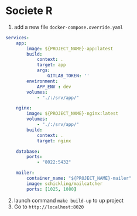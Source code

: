 Societe R
===

1. add a new file `docker-compose.override.yaml`
```yaml
services:
    app:
        image: ${PROJECT_NAME}-app:latest
        build:
            context: .
            target: app
            args:
                GITLAB_TOKEN: ''
        environment:
            APP_ENV : dev
        volumes:
            - "./:/srv/app/"

    nginx:
        image: ${PROJECT_NAME}-nginx:latest
        volumes:
            - "./:/srv/app/"
        build:
            context: .
            target: nginx

    database:
        ports:
            - "8022:5432"

    mailer:
        container_name: "${PROJECT_NAME}-mailer"
        image: schickling/mailcatcher
        ports: [1025, 1080]
```

2. launch command `make build-up` to up project
3. Go to `http://localhost:8020`